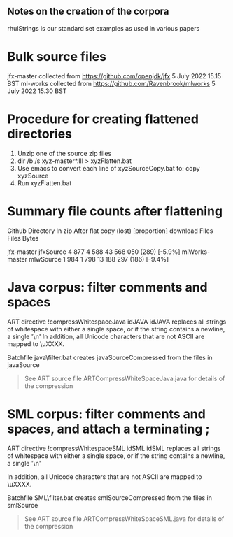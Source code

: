 Notes on the creation of the corpora
------------------------------------

rhulStrings is our standard set examples as used in various papers

# Bulk source files

jfx-master collected from https://github.com/openjdk/jfx 5 July 2022 15.15 BST
ml-works collected from https://github.com/Ravenbrook/mlworks 5 July 2022 15.30 BST

# Procedure for creating flattened directories

1. Unzip one of the source zip files
2. dir /b /s xyz-master\*.lll > xyzFlatten.bat
3. Use emacs to convert each line <file> of xyzSourceCopy.bat to: copy <file> xyzSource
4. Run xyzFlatten.bat

# Summary file counts after flattening

Github		Directory	In zip		After flat copy		(lost)	[proportion]
download			Files		Files	Bytes				

jfx-master	jfxSource	 4 877		4 588	43 568 050 	 (289)	[-5.9%]	
mlWorks-master	mlwSource	 1 984		1 798	13 188 297	 (186)	[-9.4%]

# Java corpus: filter comments and spaces

ART directive !compressWhitespaceJava idJAVA idJAVA replaces all strings of whitespace with either a single space, or if the string contains a newline, a single '\n'
In addition, all Unicode characters that are not ASCII are mapped to \uXXXX.

Batchfile java\filter.bat creates javaSourceCompressed from the files in javaSource

> See ART source file ARTCompressWhiteSpaceJava.java for details of the compression

# SML corpus: filter comments and spaces, and attach a terminating ;

ART directive !compressWhitespaceSML idSML idSML replaces all strings of whitespace with either a single space, or if the string contains a newline, a single '\n'

In addition, all Unicode characters that are not ASCII are mapped to \uXXXX.

Batchfile SML\filter.bat creates smlSourceCompressed from the files in smlSource

> See ART source file ARTCompressWhiteSpaceSML.java for details of the compression
